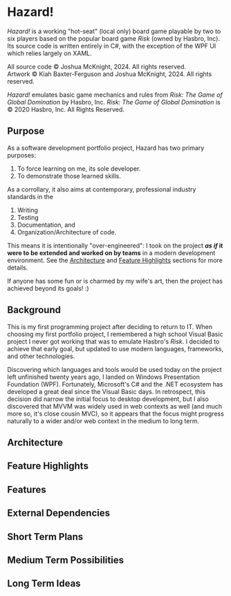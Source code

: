 # Hazard!
*Hazard!* is a working "hot-seat" (local only) board game playable by two to six players based on the popular board game *Risk* (owned by Hasbro, Inc). Its source code is written entirely in C#, with the exception of the WPF UI which relies largely on XAML.

All source code © Joshua McKnight, 2024. All rights reserved.  
Artwork © Kiah Baxter-Ferguson and Joshua McKnight, 2024. All rights reserved.

*Hazard!* emulates basic game mechanics and rules from *Risk: The Game of Global Domination* by Hasbro, Inc.
*Risk: The Game of Global Domination* is © 2020 Hasbro, Inc. All Rights Reserved.

## Purpose
As a software development portfolio project, Hazard has two primary purposes:
  1. To force learning on me, its sole developer.
  2. To demonstrate those learned skills.

As a corrollary, it also aims at contemporary, professional industry standards in the
1. Writing
2. Testing
3. Documentation, and
4. Organization/Architecture of code.

This means it is intentionally "over-engineered": I took on the project ***as if* it were to be extended and worked on by teams** in a modern development environment. 
See the [Architecture](#architecture) and [Feature Highlights](#feature-highlights) sections for more details.

If anyone has some fun or is charmed by my wife's art, then the project has achieved beyond its goals! :)

## Background
This is my first programming project after deciding to return to IT. When choosing my first portfolio project, I remembered a high school Visual Basic project I never got working that was to emulate Hasbro's *Risk*. I decided to achieve that early goal, but updated to use modern languages, frameworks, and other technologies.

Discovering which languages and tools would be used today on the project left unfinished twenty years ago, I landed on Windows Presentation Foundation (WPF). Fortunately, Microsoft's C# and the .NET
ecosystem has developed a great deal since the Visual Basic days. In retrospect, this decision did narrow the initial focus to desktop development, but I also discovered that MVVM was widely used
in web contexts as well (and much more so, it's close cousin MVC), so it appears that the focus might progress naturally to a wider and/or web context in the medium to long term.
## Architecture

## Feature Highlights

## Features

## External Dependencies

## Short Term Plans
## Medium Term Possibilities
## Long Term Ideas


